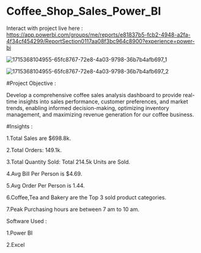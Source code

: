 # Coffee_Shop_Sales_Power_BI

Interact with project live here : https://app.powerbi.com/groups/me/reports/e81837b5-fcb2-4948-a2fa-4f34cf454299/ReportSection0117aa08f3bc964c8900?experience=power-bi

![1715368104955-65fc8767-72e8-4a03-9798-36b7b4afb697_1](https://github.com/chetank397/Coffee_Shop_Sales_Power_BI/assets/163136348/edd48d59-7703-457d-975d-3cea98052795)

![1715368104955-65fc8767-72e8-4a03-9798-36b7b4afb697_2](https://github.com/chetank397/Coffee_Shop_Sales_Power_BI/assets/163136348/72a9ec9a-4ace-450d-88cd-4c9f562b8d4e)

#Project Objective : 

Develop a comprehensive coffee sales analysis dashboard to provide real-time insights into sales performance, customer preferences, and market trends, enabling informed decision-making, optimizing inventory management, and maximizing revenue generation for our coffee business.

#Insights :

1.Total Sales are $698.8k.

2.Total Orders: 149.1k.

3.Total Quantity Sold: Total 214.5k Units are Sold.

4.Avg Bill Per Person is $4.69.

5.Avg Order Per Person is 1.44.

6.Coffee,Tea and Bakery are the Top 3 sold product categories.

7.Peak Purchasing hours are between 7 am to 10 am.

Software Used :

1.Power BI

2.Excel











